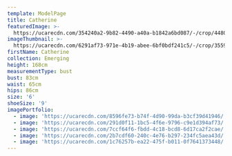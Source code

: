```yaml
---
template: ModelPage
title: Catherine
featuredImage: >-
  https://ucarecdn.com/354240a2-9b82-4490-a40a-b1842a6bd087/-/crop/4480x2273/0,988/-/preview/
imageThumbnail: >-
  https://ucarecdn.com/6291af73-971e-4b19-abee-6bf0bdf241c5/-/crop/3559x5065/522,0/-/preview/
firstName: Catherine
collection: Emerging
height: 168cm
measurementType: bust
bust: 83cm
waist: 65cm
hips: 86cm
size: '6'
shoeSize: '9'
imagePortfolio:
  - image: 'https://ucarecdn.com/8596fe73-b74f-4d90-99da-b3cf39d41946/'
  - image: 'https://ucarecdn.com/291d0f11-1bc5-4f6e-9796-c9e1d394af73/'
  - image: 'https://ucarecdn.com/7ccf64f6-fbdd-4c18-bcd8-6d17ca2f2cae/'
  - image: 'https://ucarecdn.com/2b7cdf60-240c-4e76-b297-234fc5aea43d/'
  - image: 'https://ucarecdn.com/1c76257b-ea22-475f-b011-0f7641373448/'
---
```


